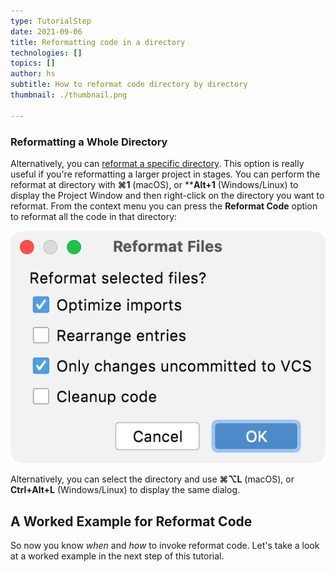 ```yaml
---
type: TutorialStep
date: 2021-09-06
title: Reformatting code in a directory
technologies: []
topics: []
author: hs
subtitle: How to reformat code directory by directory
thumbnail: ./thumbnail.png

---
```


### Reformatting a Whole Directory
Alternatively, you can [reformat a specific directory](https://www.jetbrains.com/help/idea/reformat-and-rearrange-code.html#reformat_module_directory). This option is really useful if you're reformatting a larger project in stages. You can perform the reformat at directory with **⌘1** (macOS), or ****Alt+1** (Windows/Linux) to display the Project Window and then right-click on the directory you want to reformat. From the context menu you can press the **Reformat Code** option to reformat all the code in that directory:

![Options to reformat a directory](reformat-directory.png)

Alternatively, you can select the directory and use **⌘⌥L** (macOS), or **Ctrl+Alt+L** (Windows/Linux) to display the same dialog. 

## A Worked Example for Reformat Code
So now you know _when_ and _how_ to invoke reformat code. Let's take a look at a worked example in the next step of this tutorial.

